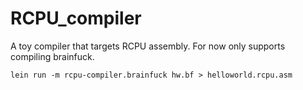 # RCPU_compiler

A toy compiler that targets RCPU assembly. For now only supports compiling brainfuck.

```
lein run -m rcpu-compiler.brainfuck hw.bf > helloworld.rcpu.asm
```
